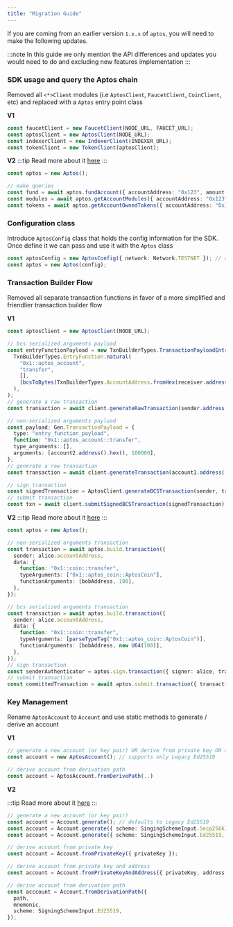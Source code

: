 ```yaml
---
title: "Migration Guide"
---
```


If you are coming from an earlier version `1.x.x` of `aptos`, you will need to make the following updates.

:::note
In this guide we only mention the API differences and updates you would need to do and excluding new features implementation
:::

### SDK usage and query the Aptos chain

Removed all `<*>Client` modules (i.e `AptosClient`, `FaucetClient`, `CoinClient`, etc) and replaced with a `Aptos` entry point class

**V1**

```ts
const faucetClient = new FaucetClient(NODE_URL, FAUCET_URL);
const aptosClient = new AptosClient(NODE_URL);
const indexerClient = new IndexerClient(INDEXER_URL);
const tokenClient = new TokenClient(aptosClient);
```

**V2**
:::tip
Read more about it [here](./sdk-configuration.md)
:::

```ts
const aptos = new Aptos();

// make queries
const fund = await aptos.fundAccount({ accountAddress: "0x123", amount: 100 });
const modules = await aptos.getAccountModules({ accountAddress: "0x123" });
const tokens = await aptos.getAccountOwnedTokens({ accountAddress: "0x123" });
```

### Configuration class

Introduce `AptosConfig` class that holds the config information for the SDK. Once define it we can pass and use it with the `Aptos` class

```ts
const aptosConfig = new AptosConfig({ network: Network.TESTNET }); // default to devnet
const aptos = new Aptos(config);
```

### Transaction Builder Flow

Removed all separate transaction functions in favor of a more simplified and friendlier transaction builder flow

**V1**

```ts
const aptosClient = new AptosClient(NODE_URL);

// bcs serialized arguments payload
const entryFunctionPayload = new TxnBuilderTypes.TransactionPayloadEntryFunction(
  TxnBuilderTypes.EntryFunction.natural(
    "0x1::aptos_account",
    "transfer",
    [],
    [bcsToBytes(TxnBuilderTypes.AccountAddress.fromHex(receiver.address()))],
  ),
);
// generate a raw transaction
const transaction = await client.generateRawTransaction(sender.address(), entryFunctionPayload);

// non-serialized arguments payload
const payload: Gen.TransactionPayload = {
  type: "entry_function_payload",
  function: "0x1::aptos_account::transfer",
  type_arguments: [],
  arguments: [account2.address().hex(), 100000],
};
// generate a raw transaction
const transaction = await client.generateTransaction(account1.address(), payload);

// sign transaction
const signedTransaction = AptosClient.generateBCSTransaction(sender, transaction);
// submit transaction
const txn = await client.submitSignedBCSTransaction(signedTransaction);
```

**V2**
:::tip
Read more about it [here](./transaction-builder.md)
:::

```ts
const aptos = new Aptos();

// non-serialized arguments transaction
const transaction = await aptos.build.transaction({
  sender: alice.accountAddress,
  data: {
    function: "0x1::coin::transfer",
    typeArguments: ["0x1::aptos_coin::AptosCoin"],
    functionArguments: [bobAddress, 100],
  },
});

// bcs serialized arguments transaction
const transaction = await aptos.build.transaction({
  sender: alice.accountAddress,
  data: {
    function: "0x1::coin::transfer",
    typeArguments: [parseTypeTag("0x1::aptos_coin::AptosCoin")],
    functionArguments: [bobAddress, new U64(100)],
  },
});
// sign transaction
const senderAuthenticator = aptos.sign.transaction({ signer: alice, transaction });
// submit transaction
const committedTransaction = await aptos.submit.transaction({ transaction, senderAuthenticator });
```

### Key Management

Rename `AptosAccount` to `Account` and use static methods to generate / derive an account

**V1**

```ts
// generate a new account (or key pair) OR derive from private key OR derive from private key and address
const account = new AptosAccount(); // supports only Legacy Ed25519

// derive account from derivation path
const account = AptosAccount.fromDerivePath(..)
```

**V2**

:::tip
Read more about it [here](./key-management.md)
:::

```ts
// generate a new account (or key pair)
const account = Account.generate(); // defaults to Legacy Ed25519
const account = Account.generate({ scheme: SingingSchemeInput.Secp256k1 }); // Single Sender Secp256k1
const account = Account.generate({ scheme: SingingSchemeInput.Ed25519, legacy: false }); // Single Sender Ed25519

// derive account from private key
const account = Account.fromPrivateKey({ privateKey });

// derive account from private key and address
const account = Account.fromPrivateKeyAndAddress({ privateKey, address: accountAddress });

// derive account from derivation path
const acccount = Account.fromDerivationPath({
  path,
  mnemonic,
  scheme: SigningSchemeInput.Ed25519,
});
```
